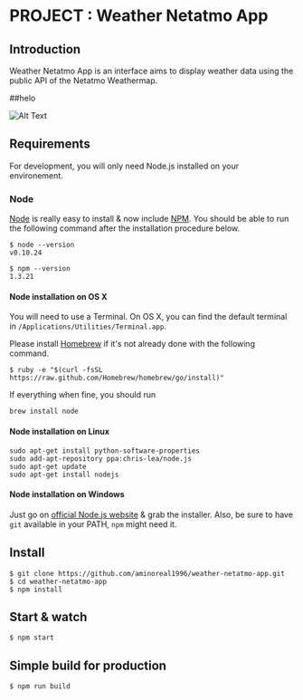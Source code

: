 # PROJECT : Weather Netatmo App 

## Introduction 

Weather Netatmo App is an interface aims to display weather data using the public API of the Netatmo Weathermap.

##helo

![Alt Text](https://www.mediafire.com/view/r5s8twl409d1dma/Logo.png)

## Requirements

For development, you will only need Node.js installed on your environement. 

### Node

[Node](http://nodejs.org/) is really easy to install & now include [NPM](https://npmjs.org/).
You should be able to run the following command after the installation procedure
below.

    $ node --version
    v0.10.24

    $ npm --version
    1.3.21
#### Node installation on OS X

You will need to use a Terminal. On OS X, you can find the default terminal in
`/Applications/Utilities/Terminal.app`.

Please install [Homebrew](http://brew.sh/) if it's not already done with the following command.

    $ ruby -e "$(curl -fsSL https://raw.github.com/Homebrew/homebrew/go/install)"

If everything when fine, you should run

    brew install node

#### Node installation on Linux

    sudo apt-get install python-software-properties
    sudo add-apt-repository ppa:chris-lea/node.js
    sudo apt-get update
    sudo apt-get install nodejs

#### Node installation on Windows

Just go on [official Node.js website](http://nodejs.org/) & grab the installer.
Also, be sure to have `git` available in your PATH, `npm` might need it.

## Install

    $ git clone https://github.com/aminoreal1996/weather-netatmo-app.git
    $ cd weather-netatmo-app
    $ npm install
    
## Start & watch

    $ npm start

## Simple build for production

    $ npm run build
 